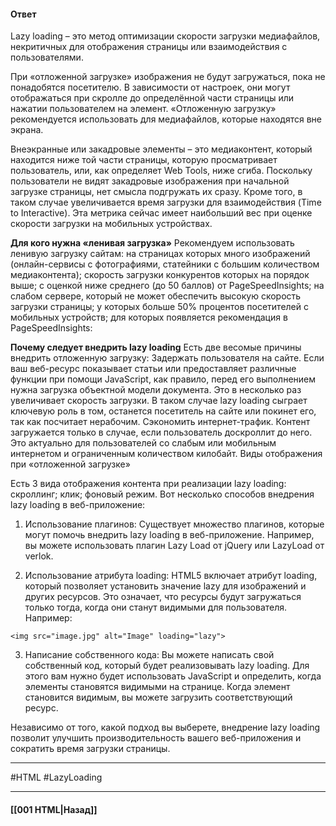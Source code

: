 #### Ответ

Lazy loading – это метод оптимизации скорости загрузки медиафайлов, некритичных для отображения страницы или взаимодействия с пользователями. 

При «отложенной загрузке» изображения не будут загружаться, пока не понадобятся посетителю. 
В зависимости от настроек, они могут отображаться при скролле до определённой части страницы или нажатии пользователем на элемент. «Отложенную загрузку» рекомендуется использовать для медиафайлов, которые находятся вне экрана. 

Внеэкранные или закадровые элементы – это медиаконтент, который находится ниже той части страницы, которую просматривает пользователь, или, как определяет Web Tools, ниже сгиба. Поскольку пользователи не видят закадровые изображения при начальной загрузке страницы, нет смысла подгружать их сразу. Кроме того, в таком случае увеличивается время загрузки для взаимодействия (Time to Interactive). Эта метрика сейчас имеет наибольший вес при оценке скорости загрузки на мобильных устройствах. 

**Для кого нужна «ленивая загрузка»** Рекомендуем использовать ленивую загрузку сайтам: на страницах которых много изображений (онлайн-сервисы с фотографиями, статейники с большим количеством медиаконтента); скорость загрузки конкурентов которых на порядок выше; с оценкой ниже среднего (до 50 баллов) от PageSpeed ​​Insights; на слабом сервере, который не может обеспечить высокую скорость загрузки страницы; у которых больше 50% процентов посетителей с мобильных устройств; для которых появляется рекомендация в PageSpeed ​​Insights:

**Почему следует внедрить lazy loading** Есть две весомые причины внедрить отложенную загрузку: Задержать пользователя на сайте. Если ваш веб-ресурс показывает статьи или предоставляет различные функции при помощи JavaScript, как правило, перед его выполнением нужна загрузка объектной модели документа. Это в несколько раз увеличивает скорость загрузки. В таком случае lazy loading сыграет ключевую роль в том, останется посетитель на сайте или покинет его, так как посчитает нерабочим. Сэкономить интернет-трафик. Контент загружается только в случае, если пользователь доскроллит до него. Это актуально для пользователей со слабым или мобильным интернетом и ограниченным количеством килобайт. Виды отображения при «отложенной загрузке» 

Есть 3 вида отображения контента при реализации lazy loading: скроллинг; клик; фоновый режим.
Вот несколько способов внедрения lazy loading в веб-приложение:

1. Использование плагинов: Существует множество плагинов, которые могут помочь внедрить lazy loading в веб-приложение. Например, вы можете использовать плагин Lazy Load от jQuery или LazyLoad от verlok.
    
2. Использование атрибута loading: HTML5 включает атрибут loading, который позволяет установить значение lazy для изображений и других ресурсов. Это означает, что ресурсы будут загружаться только тогда, когда они станут видимыми для пользователя. Например:
    

```
<img src="image.jpg" alt="Image" loading="lazy">
```

3. Написание собственного кода: Вы можете написать свой собственный код, который будет реализовывать lazy loading. Для этого вам нужно будет использовать JavaScript и определить, когда элементы становятся видимыми на странице. Когда элемент становится видимым, вы можете загрузить соответствующий ресурс.

Независимо от того, какой подход вы выберете, внедрение lazy loading позволит улучшить производительность вашего веб-приложения и сократить время загрузки страницы.

___
#HTML #LazyLoading 

___

#### [[001 HTML|Назад]]